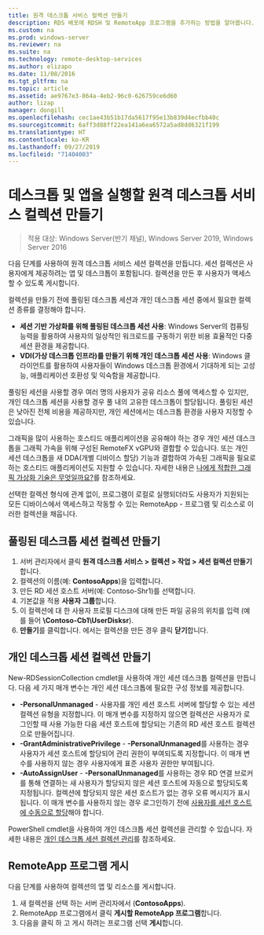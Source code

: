 ```yaml
---
title: 원격 데스크톱 서비스 컬렉션 만들기
description: RDS 배포에 RDSH 및 RemoteApp 프로그램을 추가하는 방법을 알아봅니다.
ms.custom: na
ms.prod: windows-server
ms.reviewer: na
ms.suite: na
ms.technology: remote-desktop-services
ms.author: elizapo
ms.date: 11/08/2016
ms.tgt_pltfrm: na
ms.topic: article
ms.assetid: ae9767e3-864a-4eb2-96c0-626759ce6d60
author: lizap
manager: dongill
ms.openlocfilehash: cec1ae43b51b17da5617f95e13b839d4ecfbb40c
ms.sourcegitcommit: 6aff3d88ff22ea141a6ea6572a5ad8dd6321f199
ms.translationtype: HT
ms.contentlocale: ko-KR
ms.lasthandoff: 09/27/2019
ms.locfileid: "71404003"
---
```

# <a name="create-a-remote-desktop-services-collection-for-desktops-and-apps-to-run"></a>데스크톱 및 앱을 실행할 원격 데스크톱 서비스 컬렉션 만들기

>적용 대상: Windows Server(반기 채널), Windows Server 2019, Windows Server 2016

다음 단계를 사용하여 원격 데스크톱 서비스 세션 컬렉션을 만듭니다. 세션 컬렉션은 사용자에게 제공하려는 앱 및 데스크톱이 포함됩니다. 컬렉션을 만든 후 사용자가 액세스할 수 있도록 게시합니다.

컬렉션을 만들기 전에 풀링된 데스크톱 세션과 개인 데스크톱 세션 중에서 필요한 컬렉션 종류를 결정해야 합니다. 

- **세션 기반 가상화를 위해 풀링된 데스크톱 세션 사용**: Windows Server의 컴퓨팅 능력을 활용하여 사용자의 일상적인 워크로드를 구동하기 위한 비용 효율적인 다중 세션 환경을 제공합니다.
- **VDI(가상 데스크톱 인프라)를 만들기 위해 개인 데스크톱 세션 사용**: Windows 클라이언트를 활용하여 사용자들이 Windows 데스크톱 환경에서 기대하게 되는 고성능, 애플리케이션 호환성 및 익숙함을 제공합니다.
 
풀링된 세션을 사용할 경우 여러 명의 사용자가 공유 리소스 풀에 액세스할 수 있지만, 개인 데스크톱 세션을 사용할 경우 풀 내의 고유한 데스크톱이 할당됩니다. 풀링된 세션은 낮아진 전체 비용을 제공하지만, 개인 세션에서는 데스크톱 환경을 사용자 지정할 수 있습니다.

그래픽을 많이 사용하는 호스티드 애플리케이션을 공유해야 하는 경우 개인 세션 데스크톱을 그래픽 가속을 위해 구성된 RemoteFX vGPU와 결합할 수 있습니다. 또는 개인 세션 데스크톱을 새 DDA(개별 디바이스 할당) 기능과 결합하여 가속된 그래픽을 필요로 하는 호스티드 애플리케이션도 지원할 수 있습니다. 자세한 내용은 [나에게 적합한 그래픽 가상화 기술은 무엇일까요?](rds-graphics-virtualization.md)를 참조하세요.


선택한 컬렉션 형식에 관계 없이, 프로그램이 로컬로 실행되더라도 사용자가 지원되는 모든 디바이스에서 액세스하고 작동할 수 있는 RemoteApp - 프로그램 및 리소스로 이러한 컬렉션을 채웁니다.

## <a name="create-a-pooled-desktop-session-collection"></a>풀링된 데스크톱 세션 컬렉션 만들기

1.  서버 관리자에서 클릭 **원격 데스크톱 서비스 > 컬렉션 > 작업 > 세션 컬렉션 만들기**합니다.  
2.  컬렉션의 이름(예: **ContosoApps**)을 입력합니다.  
3.  만든 RD 세션 호스트 서버(예: Contoso-Shr1)를 선택합니다.  
4.  기본값을 적용 **사용자 그룹**합니다.  
5.  이 컬렉션에 대 한 사용자 프로필 디스크에 대해 만든 파일 공유의 위치를 입력 (예를 들어 **\Contoso-Cb1\UserDisksr**).   
6.  **만들기**를 클릭합니다. 에서는 컬렉션을 만든 경우 클릭 **닫기**합니다.  


## <a name="create-a-personal-desktop-session-collection"></a>개인 데스크톱 세션 컬렉션 만들기

New-RDSessionCollection cmdlet을 사용하여 개인 세션 데스크톱 컬렉션을 만듭니다. 다음 세 가지 매개 변수는 개인 세션 데스크톱에 필요한 구성 정보를 제공합니다.

- **-PersonalUnmanaged** - 사용자를 개인 세션 호스트 서버에 할당할 수 있는 세션 컬렉션 유형을 지정합니다. 이 매개 변수를 지정하지 않으면 컬렉션은 사용자가 로그인할 때 사용 가능한 다음 세션 호스트에 할당되는 기존의 RD 세션 호스트 컬렉션으로 만들어집니다.
- **-GrantAdministrativePrivilege** - **-PersonalUnmanaged**를 사용하는 경우 사용자가 세션 호스트에 할당되어 관리 권한이 부여되도록 지정합니다. 이 매개 변수를 사용하지 않는 경우 사용자에게 표준 사용자 권한만 부여됩니다.
- **-AutoAssignUser** - **-PersonalUnmanaged**를 사용하는 경우 RD 연결 브로커를 통해 연결하는 새 사용자가 할당되지 않은 세션 호스트에 자동으로 할당되도록 지정됩니다. 컬렉션에 할당되지 않은 세션 호스트가 없는 경우 오류 메시지가 표시됩니다. 이 매개 변수를 사용하지 않는 경우 로그인하기 전에 [사용자를 세션 호스트에 수동으로 할당](rds-manage-personal-collection.md#manually-assign-a-user-to-a-personal-session-host)해야 합니다.

PowerShell cmdlet을 사용하여 개인 데스크톱 세션 컬렉션을 관리할 수 있습니다. 자세한 내용은 [개인 데스크톱 세션 컬렉션 관리](rds-manage-personal-collection.md)를 참조하세요.

## <a name="publish-remoteapp-programs"></a>RemoteApp 프로그램 게시
다음 단계를 사용하여 컬렉션의 앱 및 리소스를 게시합니다.

1.  새 컬렉션을 선택 하는 서버 관리자에서 (**ContosoApps**).  
2.  RemoteApp 프로그램에서 클릭 **게시할 RemoteApp 프로그램**합니다.  
3. 다음을 클릭 하 고 게시 하려는 프로그램 선택 **게시**합니다.  
